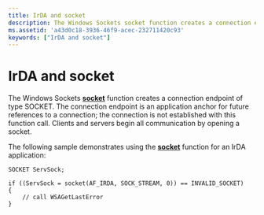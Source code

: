 ```yaml
---
title: IrDA and socket
description: The Windows Sockets socket function creates a connection endpoint of type SOCKET.
ms.assetid: 'a43d0c18-3936-46f9-acec-232711420c93'
keywords: ["IrDA and socket"]
---
```


# IrDA and socket

The Windows Sockets [**socket**](https://msdn.microsoft.com/library/windows/desktop/ms740506) function creates a connection endpoint of type SOCKET. The connection endpoint is an application anchor for future references to a connection; the connection is not established with this function call. Clients and servers begin all communication by opening a socket.

The following sample demonstrates using the [**socket**](https://msdn.microsoft.com/library/windows/desktop/ms740506) function for an IrDA application:

``` syntax
SOCKET ServSock;

if ((ServSock = socket(AF_IRDA, SOCK_STREAM, 0)) == INVALID_SOCKET)
{
    // call WSAGetLastError
}
```

 

 




